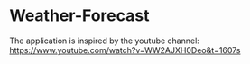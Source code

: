 # Weather-Forecast

The application is inspired by the youtube channel: https://www.youtube.com/watch?v=WW2AJXH0Deo&t=1607s
